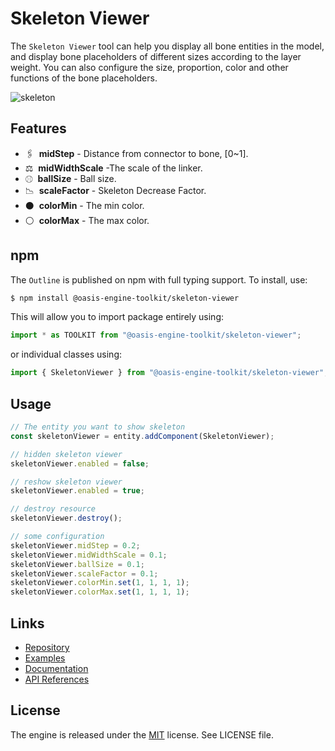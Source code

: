 # Skeleton Viewer

The `Skeleton Viewer` tool can help you display all bone entities in the model, and display bone placeholders of different sizes according to the layer weight. You can also configure the size, proportion, color and other functions of the bone placeholders.

![skeleton](https://gw.alipayobjects.com/zos/OasisHub/caa47b1f-5141-4268-b98f-86d6afb48e5b/skeleton.gif)

## Features

- 🖇 &nbsp;**midStep** - Distance from connector to bone, [0~1].
- ⚖ &nbsp;**midWidthScale** -The scale of the linker.
- ⚾︎ &nbsp;**ballSize** - Ball size.
- 📉 &nbsp;**scaleFactor** - Skeleton Decrease Factor.
- ⚫️ &nbsp;**colorMin** - The min color.
- ⚪️ &nbsp;**colorMax** - The max color.

## npm

The `Outline` is published on npm with full typing support. To install, use:

```sh
$ npm install @oasis-engine-toolkit/skeleton-viewer
```

This will allow you to import package entirely using:

```javascript
import * as TOOLKIT from "@oasis-engine-toolkit/skeleton-viewer";
```

or individual classes using:

```javascript
import { SkeletonViewer } from "@oasis-engine-toolkit/skeleton-viewer";
```

## Usage

```ts
// The entity you want to show skeleton
const skeletonViewer = entity.addComponent(SkeletonViewer);

// hidden skeleton viewer
skeletonViewer.enabled = false;

// reshow skeleton viewer
skeletonViewer.enabled = true;

// destroy resource
skeletonViewer.destroy();

// some configuration
skeletonViewer.midStep = 0.2;
skeletonViewer.midWidthScale = 0.1;
skeletonViewer.ballSize = 0.1;
skeletonViewer.scaleFactor = 0.1;
skeletonViewer.colorMin.set(1, 1, 1, 1);
skeletonViewer.colorMax.set(1, 1, 1, 1);
```

## Links

- [Repository](https://github.com/ant-galaxy/oasis-engine-toolkit)
- [Examples](https://oasisengine.cn/#/examples/latest/skeleton-viewer)
- [Documentation](https://oasisengine.cn/#/docs/latest/cn/install)
- [API References](https://oasisengine.cn/#/api/latest/core)

## License

The engine is released under the [MIT](https://opensource.org/licenses/MIT) license. See LICENSE file.
